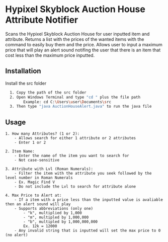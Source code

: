 
# Hypixel Skyblock Auction House Attribute Notifier

Scans the Hypixel Skyblock Auction House for user inputted item and attribute. Returns a list with the prices of the wanted items with the command to easily buy them and the price. Allows user to input a maximum price that will play an alert sound notifing the user that there is an item that cost less than the maximum price inputted.


## Installation

Install the src folder

```bash
  1. Copy the path of the src folder 
  2. Open Windows Terminal and type "cd " plus the file path
        Example: cd C:\Users\user\Documents\src
  3. Then type "java AuctionHouseAlert.java" to run the java file
```
    
## Usage

```
1. How many Attributes? (1 or 2):
    - Allows search for either 1 attribute or 2 attributes
    - Enter 1 or 2

2. Item Name:
    - Enter the name of the item you want to search for
    - Not case-sensitive 

3. Attribute with Lvl (Roman Numerals):
    - Filter the item with the attribute you seek followed by the level number in Roman Numerals
    - Ex. Magic Find V
    - Do not include the Lvl to search for attribute alone
    
4. Max Price to Alert at:
    - If a item with a price less than the inputted value is avaliable then an alert sound will play
    - Supports abbreviations (only one)
        - "k", multiplied by 1,000
        - "m", multipled by 1,000,000
        - "b", multipled by 1,000,000,000
        Ex. 12k = 12000
    - Any invalid string that is inputted will set the max price to 0 (no alert)

```